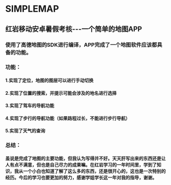 # **SIMPLEMAP**
## 红岩移动安卓暑假考核---一个简单的地图APP
### 使用了高德地图的SDK进行编译，APP完成了一个地图软件应该都具备的功能。
### 功能：
#### 1.实现了定位，地图的图层可以进行手动切换
#### 2.实现了位置的搜索，并提示可能会涉及的地名进行选择
#### 3.实现了驾车的导航功能
#### 4.实现了步行的导航功能（如果路程过长，不能进行步行导航）
#### 5.实现了天气的查询
### 总结：
#### 虽说是完成了地图的主要功能，但我认为写得并不好。天天肝写出来的东西还是让人有点不满意，但也是自己尽力的成果嘛。在红岩学习的一年时间里，学到了知识，我从一个小白也知道了解了这么多的东西，还是很开心的，这也是一次特别的经历。今后的学习也要更加的努力，感谢学姐学长这一年对我的指导，谢谢。
